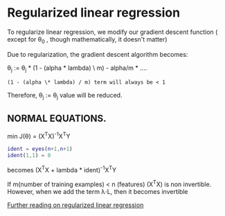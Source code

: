 # Regularized linear regression

To regularize linear regression, we modify our gradient descent function ( except for θ<sub>0</sub> , though mathematically, it doesn't matter)

Due to regularization, the gradient descent algorithm becomes:

θ<sub>j</sub> := θ<sub>j</sub> \* (1 - (alpha \* lambda) \ m) - alpha/m \* ....

`(1 - (alpha \* lambda) / m) term will always be < 1`

Therefore, θ<sub>j</sub> := θ<sub>j</sub> value will be reduced.

## NORMAL EQUATIONS.

min J(θ) = (X<sup>T</sup>X)<sup>-1</sup>X<sup>T</sup>Y

```matlab
ident = eyes(n+1,n+1)
ident(1,1) = 0
```

becomes (X<sup>T</sup>X + lambda \* ident)<sup>-1</sup>X<sup>T</sup>Y

If m(number of training examples) < n (features) (X<sup>T</sup>X) is non invertible. However, when we add the term λ⋅L, then it becomes invertible

[Further reading on regularized linear regression](https://www.coursera.org/learn/machine-learning/supplement/pKAsc/regularized-linear-regression)
